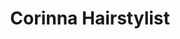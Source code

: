 ---
title: "Corinna Hairstylist"
url: /leinfelden-echterdingen/corinna-hairstylist/
shop: Friseur
---